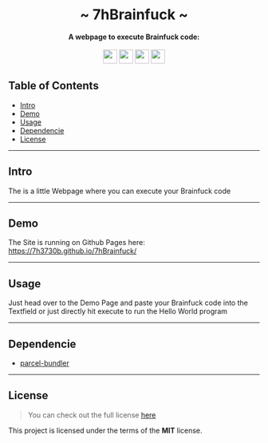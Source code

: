 <div align="center">
    <h1>~ 7hBrainfuck ~</h1>
    <strong>
        A webpage to execute Brainfuck code:
    </strong><br/><br/>
    <img height="28" src="https://img.shields.io/github/license/7h3730B/7hBrainfuck?style=for-the-badge">
    <img height="28" src="https://img.shields.io/github/repo-size/7h3730B/7hBrainfuck?style=for-the-badge">
    <img height="28" src="https://img.shields.io/github/stars/7h3730B/7hBrainfuck?style=for-the-badge">
    <img height="28" src="https://forthebadge.com/images/badges/built-with-love.svg">

</div>  

## Table of Contents  

* [Intro](#intro) 
* [Demo](#demo)  
* [Usage](#usage) 
* [Dependencie](#dependencie)  
* [License](#license)
---
## Intro
The is a little Webpage where you can execute your Brainfuck code  

---
## Demo
The Site is running on Github Pages here: https://7h3730b.github.io/7hBrainfuck/  

---
## Usage
Just head over to the Demo Page and paste your Brainfuck code into the Textfield or just directly hit execute to run the Hello World program

---
## Dependencie
- [parcel-bundler](https://www.npmjs.com/package/discord.js)  
---
## License
> You can check out the full license [here](https://github.com/7h3730B/7hISSBot/blob/master/LICENSE)   

This project is licensed under the terms of the **MIT** license.